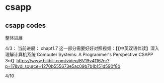 # csapp
## csapp codes
整体进展


4/3：
当前进展：
chapt1.7 这一部分需要好好对照视频：【【中英双语伴读】深入理解计算机系统 Computer Systems: A Programmer's Perspective  CSAPP 3rd】https://www.bilibili.com/video/BV19v41167nr?p=17&vd_source=1270b555673e5ac09b7b1b151d590f8b

4/10